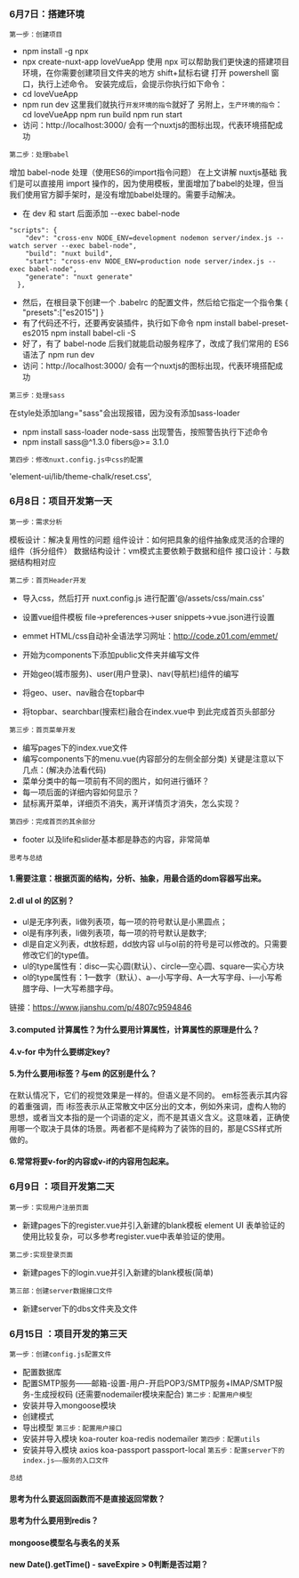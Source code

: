 ### 6月7日：搭建环境
`第一步：创建项目`
- npm install -g npx
- npx create-nuxt-app loveVueApp
使用 npx 可以帮助我们更快速的搭建项目环境，在你需要创建项目文件夹的地方 shift+鼠标右键 打开 powershell 窗口，执行上述命令。
安装完成后，会提示你执行如下命令：
- cd loveVueApp
- npm run dev
这里我们就执行`开发环境的指令`就好了
另附上，`生产环境的指令`：
cd loveVueApp
npm run build
npm run start
- 访问：http://localhost:3000/ 会有一个nuxtjs的图标出现，代表环境搭配成功

`第二步：处理babel`

增加 babel-node 处理（使用ES6的import指令问题）
在上文讲解 nuxtjs基础 我们是可以直接用 import 操作的，因为使用模板，里面增加了babel的处理，但当我们使用官方脚手架时，是没有增加babel处理的。需要手动解决。
- 在 dev 和 start 后面添加 --exec babel-node
```
"scripts": {
    "dev": "cross-env NODE_ENV=development nodemon server/index.js --watch server --exec babel-node",
    "build": "nuxt build",
    "start": "cross-env NODE_ENV=production node server/index.js --exec babel-node",
    "generate": "nuxt generate"
  },

```
- 然后，在根目录下创建一个 .babelrc 的配置文件，然后给它指定一个指令集
{
    "presets":["es2015"]
}
- 有了代码还不行，还要再安装插件，执行如下命令
npm install babel-preset-es2015
npm install babel-cli -S
- 好了，有了 babel-node 后我们就能启动服务程序了，改成了我们常用的 ES6语法了
npm run dev
- 访问：http://localhost:3000/ 会有一个nuxtjs的图标出现，代表环境搭配成功

`第三步：处理sass`

在style处添加lang="sass"会出现报错，因为没有添加sass-loader
- npm install sass-loader node-sass
出现警告，按照警告执行下述命令
- npm install sass@^1.3.0 fibers@>= 3.1.0

`第四步：修改nuxt.config.js中css的配置`

'element-ui/lib/theme-chalk/reset.css',

### 6月8日：项目开发第一天
`第一步：需求分析`

模板设计：解决复用性的问题
组件设计：如何把具象的组件抽象成灵活的合理的组件（拆分组件）
数据结构设计：vm模式主要依赖于数据和组件
接口设计：与数据结构相对应

`第二步：首页Header开发`
- 导入css，然后打开 nuxt.config.js 进行配置'@/assets/css/main.css'
- 设置vue组件模板 file->preferences->user snippets->vue.json进行设置
- emmet  HTML/css自动补全语法学习网址：http://code.z01.com/emmet/

- 开始为components下添加public文件夹并编写文件
- 开始geo(城市服务)、user(用户登录)、nav(导航栏)组件的编写
- 将geo、user、nav融合在topbar中
- 将topbar、searchbar(搜索栏)融合在index.vue中
到此完成首页头部部分

`第三步：首页菜单开发`
- 编写pages下的index.vue文件
- 编写components下的menu.vue(内容部分的左侧全部分类)
关键是注意以下几点：(解决办法看代码)
- 菜单分类中的每一项前有不同的图片，如何进行循环？
- 每一项后面的详细内容如何显示？
- 鼠标离开菜单，详细页不消失，离开详情页才消失，怎么实现？

`第四步：完成首页的其余部分`
- footer 以及life和slider基本都是静态的内容，非常简单


`思考与总结 `
#### 1.需要注意：根据页面的结构，分析、抽象，用最合适的dom容器写出来。

#### 2.dl ul ol 的区别？
- ul是无序列表，li做列表项，每一项的符号默认是小黑圆点；
- ol是有序列表，li做列表项，每一项的符号默认是数字;
- dl是自定义列表，dt放标题，dd放内容
ul与ol前的符号是可以修改的。只需要修改它们的type值。
- ul的type属性有：disc—实心圆(默认）、circle—空心圆、square—实心方块
- ol的type属性有：1—数字（默认）、a—小写字母、A—大写字母、i—小写希腊字母、I—大写希腊字母。

链接：https://www.jianshu.com/p/4807c9594846

#### 3.computed 计算属性？为什么要用计算属性，计算属性的原理是什么？

#### 4.v-for 中为什么要绑定key?

#### 5.为什么要用i标签？与em 的区别是什么？
在默认情况下，它们的视觉效果是一样的。但语义是不同的。 em标签表示其内容的着重强调，而 i标签表示从正常散文中区分出的文本，例如外来词，虚构人物的思想，或者当文本指的是一个词语的定义，而不是其语义含义。这意味着，正确使用哪一个取决于具体的场景。两者都不是纯粹为了装饰的目的，那是CSS样式所做的。

#### 6.常常将要v-for的内容或v-if的内容用<template></template>包起来。

### 6月9日 ：项目开发第二天
`第一步：实现用户注册页面`
- 新建pages下的register.vue并引入新建的blank模板 
element UI 表单验证的使用比较复杂，可以多参考register.vue中表单验证的使用。

`第二步:实现登录页面`
- 新建pages下的login.vue并引入新建的blank模板(简单)

`第三部：创建server数据接口文件`
- 新建server下的dbs文件夹及文件
### 6月15日 ：项目开发的第三天
`第一步：创建config.js配置文件`
- 配置数据库
- 配置SMTP服务——邮箱-设置-用户-开启POP3/SMTP服务+IMAP/SMTP服务-生成授权码
(还需要nodemailer模块来配合)
`第二步：配置用户模型`
- 安装并导入mongoose模块
- 创建模式
- 导出模型
`第三步：配置用户接口`
- 安装并导入模块 koa-router koa-redis  nodemailer
`第四步：配置utils`
- 安装并导入模块 axios koa-passport passport-local
`第五步：配置server下的index.js——服务的入口文件`



`总结`
#### 思考为什么要返回函数而不是直接返回常数？
#### 思考为什么要用到redis？
#### mongoose模型名与表名的关系
#### new Date().getTime() - saveExpire > 0判断是否过期？


